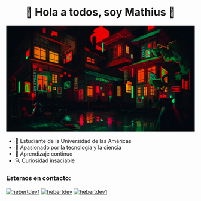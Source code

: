 <h1 align="center"> 🌟 Hola a todos, soy Mathius 🌟</h1>

![Banner](./Full.jpg)

- 📖 Estudiante de la Universidad de las Américas
- 🧠 Apasionado por la tecnología y la ciencia
- 🌱 Aprendizaje continuo
- 🔍 Curiosidad insaciable

<h3 align="left">Estemos en contacto:</h3>
<p align="left">
<a href="https://x.com/mathius_ec" target="blank"><img align="center" src="https://raw.githubusercontent.com/rahuldkjain/github-profile-readme-generator/master/src/images/icons/Social/twitter.svg" alt="hebertdev1" height="30" width="40" /></a>
<a href="https://www.linkedin.com/in/math%C3%ADas-castillo-235730320/" target="blank"><img align="center" src="https://raw.githubusercontent.com/rahuldkjain/github-profile-readme-generator/master/src/images/icons/Social/linked-in-alt.svg" alt="hebertdev" height="30" width="40" /></a>
<a href="https://www.instagram.com/matitruco_uio/?igsh=NnNyamx6Ym1maTh0#" target="blank"><img align="center" src="https://raw.githubusercontent.com/rahuldkjain/github-profile-readme-generator/master/src/images/icons/Social/instagram.svg" alt="hebertdev1" height="30" width="40" /></a>
</p>

